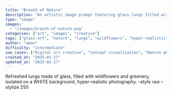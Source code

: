 ```yaml
---
title: "Breath of Nature"
description: "An artistic image prompt featuring glass lungs filled with wildflowers and greenery on a white background. Perfect for surreal, nature-inspired visuals."
type: "image"
images: 
  - "/images/breath-of-nature.png"
categories: ["art", "images", "creative"]
tags: ["glass-art", "nature", "lungs", "wildflowers", "hyper-realistic", "surreal", "photography"]
author: "aman"
difficulty: "intermediate"
use_cases: ["Digital art creation", "Concept visualization", "Nature photography", "Creative projects"]
created_at: "2025-01-27"
updated_at: "2025-01-27"
---
```


Refreshed lungs made of glass, filled with wildflowers and greenery, isolated on a WHITE background, hyper-realistic photography. –style raw –stylize 250 